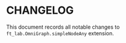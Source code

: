 # CHANGELOG

This document records all notable changes to ``ft_lab.OmniGraph.simpleNodeAny`` extension.


